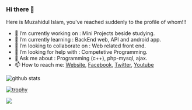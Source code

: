 ### Hi there 👋
Here is Muzahidul Islam, you've reached suddenly to the profile of whom!!!

- 🔭 I’m currently working on : Mini Projects beside studying.
- 🌱 I’m currently learning : BackEnd web, API and android app.
- 👯 I’m looking to collaborate on : Web related front end.
- 🤔 I’m looking for help with : Competetive Programming.
- 💬 Ask me about : Programming (c++), php-mysql, ajax.
- 📫 How to reach me: [Website](https://muzahidul190.com), [Facebook](https://facebook.com/Muzahidul190), [Twitter](https://twitter.com/muzahidul190), [Youtube](https://youtube.com/Muzahidul190)

<img align="center" src="https://github-readme-stats.vercel.app/api?username=muzahidul190&show_icons=true&include_all_commits=true&theme=gruvbox&count_private=true" alt="github stats">

[![trophy](https://github-profile-trophy.vercel.app/?username=muzahidul190&theme=gruvbox)](https://github.com/ryo-ma/github-profile-trophy)

<img src="https://github-readme-stats.vercel.app/api/top-langs/?username=muzahidul190&layout=compact&theme=gruvbox" />
